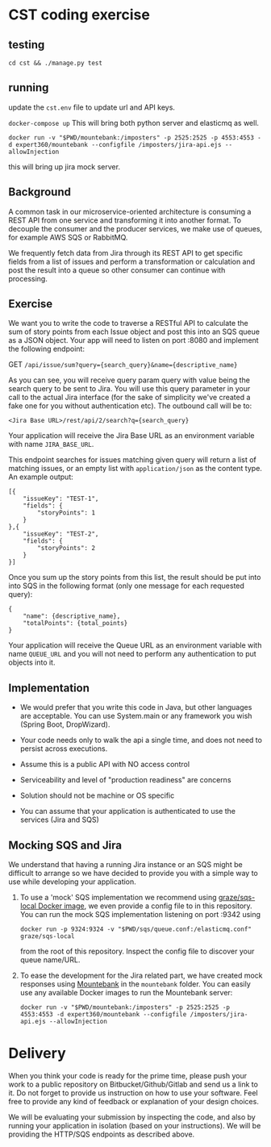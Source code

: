 # CST coding exercise

## testing

`cd cst && ./manage.py test`


## running

update the `cst.env` file to update url and API keys.

`docker-compose up`
This will bring both python server and elasticmq as well.

  `docker run -v "$PWD/mountebank:/imposters" -p 2525:2525 -p 4553:4553 -d expert360/mountebank --configfile /imposters/jira-api.ejs --allowInjection`

this will bring up jira mock server.





## Background

A common task in our microservice-oriented architecture is consuming a REST API from one service and transforming it into another format. To decouple the consumer and the producer services, we make use of queues, for example AWS SQS or RabbitMQ.

We frequently fetch data from Jira through its REST API to get specific fields from a list of issues and perform a transformation or calculation and post the result into a queue so other consumer can continue with processing.

## Exercise

We want you to write the code to traverse a RESTful API to calculate the sum of story points from each Issue object and post this into an SQS queue as a JSON object. Your app will need to listen on port :8080 and implement the following endpoint:

GET `/api/issue/sum?query={search_query}&name={descriptive_name}`

As you can see, you will receive query param query with value being the search query to be sent to Jira. You will use this query parameter in your call to the actual Jira interface (for the sake of simplicity we've created a fake one for you without authentication etc). The outbound call will be to:

`<Jira Base URL>/rest/api/2/search?q={search_query}`

Your application will receive the Jira Base URL as an environment variable with name `JIRA_BASE_URL`.

This endpoint searches for issues matching given query will return a list of matching issues, or an empty list with `application/json` as the content type. An example output:

```
[{
    "issueKey": "TEST-1",
    "fields": {
        "storyPoints": 1
    }
},{
    "issueKey": "TEST-2",
    "fields": {
        "storyPoints": 2
    }
}]
```

Once you sum up the story points from this list, the result should be put into into SQS in the following format (only one message for each requested query):

```
{
    "name": {descriptive_name},
    "totalPoints": {total_points}
}
```

Your application will receive the Queue URL as an environment variable with name `QUEUE_URL` and you will not need to perform any authentication to put objects into it.

## Implementation

-   We would prefer that you write this code in Java, but other languages are acceptable. You can use System.main or any framework you wish (Spring Boot, DropWizard).

-   Your code needs only to walk the api a single time, and does not need to persist across executions.
-   Assume this is a public API with NO access control
-   Serviceability and level of "production readiness" are concerns
-   Solution should not be machine or OS specific
-   You can assume that your application is authenticated to use the services (Jira and SQS)

## Mocking SQS and Jira

We understand that having a running Jira instance or an SQS might be difficult to arrange so we have decided to provide you with a simple way to use while developing your application.

1.  To use a 'mock' SQS implementation we recommend using [graze/sqs-local Docker image](https://github.com/graze/docker-sqs-local), we even provide a config file to in this repository. You can run the mock SQS implementation listening on port :9342 using

    `docker run -p 9324:9324 -v "$PWD/sqs/queue.conf:/elasticmq.conf" graze/sqs-local`

    from the root of this repository. Inspect the config file to discover your queue name/URL.

2.  To ease the development for the Jira related part, we have created mock responses using [Mountebank](http://www.mbtest.org/) in the `mountebank` folder. You can easily use any available Docker images to run the Mountebank server:

    `docker run -v "$PWD/mountebank:/imposters" -p 2525:2525 -p 4553:4553 -d expert360/mountebank --configfile /imposters/jira-api.ejs --allowInjection`

# Delivery

When you think your code is ready for the prime time, please push your work to a public repository on Bitbucket/Github/Gitlab and send us a link to it. Do not forget to provide us instruction on how to use your software. Feel free to provide any kind of feedback or explanation of your design choices.

We will be evaluating your submission by inspecting the code, and also by running your application in isolation (based on your instructions). We will be providing the HTTP/SQS endpoints as described above.
